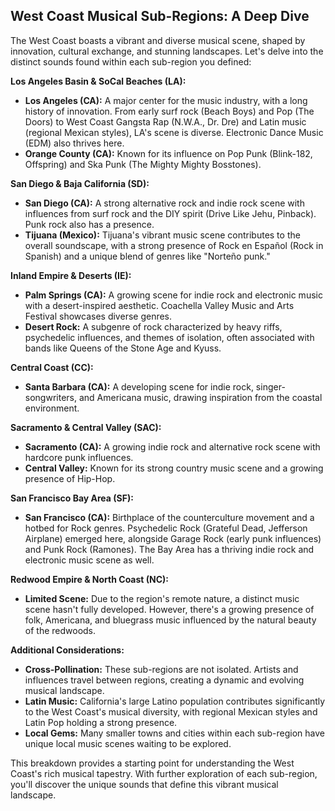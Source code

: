 ## West Coast Musical Sub-Regions: A Deep Dive

The West Coast boasts a vibrant and diverse musical scene, shaped by innovation, cultural exchange, and stunning landscapes. Let's delve into the distinct sounds found within each sub-region you defined:

**Los Angeles Basin & SoCal Beaches (LA):**

- **Los Angeles (CA):** A major center for the music industry, with a long history of innovation. From early surf rock (Beach Boys) and Pop (The Doors) to West Coast Gangsta Rap (N.W.A., Dr. Dre) and Latin music (regional Mexican styles), LA's scene is diverse. Electronic Dance Music (EDM) also thrives here.
- **Orange County (CA):** Known for its influence on Pop Punk (Blink-182, Offspring) and Ska Punk (The Mighty Mighty Bosstones).

**San Diego & Baja California (SD):**

- **San Diego (CA):** A strong alternative rock and indie rock scene with influences from surf rock and the DIY spirit (Drive Like Jehu, Pinback). Punk rock also has a presence.
- **Tijuana (Mexico):** Tijuana's vibrant music scene contributes to the overall soundscape, with a strong presence of Rock en Español (Rock in Spanish) and a unique blend of genres like "Norteño punk."

**Inland Empire & Deserts (IE):**

- **Palm Springs (CA):** A growing scene for indie rock and electronic music with a desert-inspired aesthetic. Coachella Valley Music and Arts Festival showcases diverse genres.
- **Desert Rock:** A subgenre of rock characterized by heavy riffs, psychedelic influences, and themes of isolation, often associated with bands like Queens of the Stone Age and Kyuss.

**Central Coast (CC):**

- **Santa Barbara (CA):** A developing scene for indie rock, singer-songwriters, and Americana music, drawing inspiration from the coastal environment.

**Sacramento & Central Valley (SAC):**

- **Sacramento (CA):** A growing indie rock and alternative rock scene with hardcore punk influences.
- **Central Valley:** Known for its strong country music scene and a growing presence of Hip-Hop.

**San Francisco Bay Area (SF):**

- **San Francisco (CA):** Birthplace of the counterculture movement and a hotbed for Rock genres. Psychedelic Rock (Grateful Dead, Jefferson Airplane) emerged here, alongside Garage Rock (early punk influences) and Punk Rock (Ramones). The Bay Area has a thriving indie rock and electronic music scene as well.

**Redwood Empire & North Coast (NC):**

- **Limited Scene:** Due to the region's remote nature, a distinct music scene hasn't fully developed. However, there's a growing presence of folk, Americana, and bluegrass music influenced by the natural beauty of the redwoods.

**Additional Considerations:**

- **Cross-Pollination:** These sub-regions are not isolated. Artists and influences travel between regions, creating a dynamic and evolving musical landscape.
- **Latin Music:** California's large Latino population contributes significantly to the West Coast's musical diversity, with regional Mexican styles and Latin Pop holding a strong presence.
- **Local Gems:** Many smaller towns and cities within each sub-region have unique local music scenes waiting to be explored.

This breakdown provides a starting point for understanding the West Coast's rich musical tapestry. With further exploration of each sub-region, you'll discover the unique sounds that define this vibrant musical landscape.
